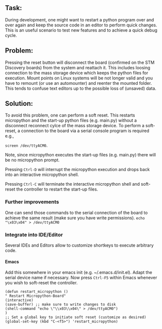 ## Task:
During development, one might want to restart a python program over and over again and keep the source code in an editor to perform quick changes. This is an useful scenario to test new features and to achieve a quick debug cycle.

## Problem:
Pressing the reset button will disconnect the board (confirmed on the STM Discovery boards) from the system and reattach it. This includes loosing connection to the mass storage device which keeps the python files for execution. Mount points on Linux systems will be not longer valid and you have to remount (or use an automounter) and reenter the mounted folder.
This tends to confuse text editors up to the possible loss of (unsaved) data.

## Solution:
To avoid this problem, one can perform a soft reset. This restarts micropython and the start-up python files (e.g. main.py) without a disconnect reconnect cylce of the mass storage device.
To perform a soft-reset, a connection to the board via a serial console program is required e.g.,

`screen /dev/ttyACM0`.

Note, since micropython executes the start-up files (e.g. main.py) there will be no micropython prompt.

Pressing `Ctrl-D` will interrupt the micropython execution and drops back into an interactive micropython shell. 

Pressing `Ctrl-C` will terminate the interactive micropython shell and soft-reset the controller to restart the start-up files.

### Further improvements
One can send those commands to the serial connection of the board to achieve the same result (make sure you have write permissions).
`echo "\x03\x04" > /dev/ttyACM0`

### Integrate into IDE/Editor
Several IDEs and Editors allow to customize shortkeys to execute arbitrary code.

#### Emacs
Add this somewhere in your emacs init (e.g. ~/.emacs.d/init.el). Adapt the serial device name if necessary. Now press `Ctrl-F5` within Emacs whenever you wish to soft-reset the controller.

```
(defun restart_micropython ()
" Restart Micropython-Board"
(interactive)
(save-buffer) ;; make sure to write changes to disk
(shell-command "echo \"\\x03\\x04\" > /dev/ttyACM0")
)
;; Set a global key to initiate soft reset (customize as desired)
(global-set-key (kbd "C-<f5>") 'restart_micropython)
```